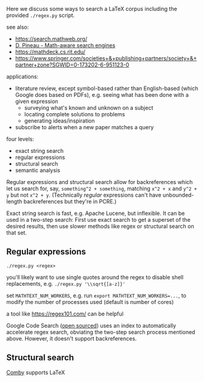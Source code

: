 Here we discuss some ways to search a LaTeX corpus including the provided
`./regex.py` script.

see also:
* https://search.mathweb.org/
* [D. Pineau - Math-aware search engines](https://www.groundai.com/project/math-aware-search-engines-physics-applications-and-overview/1)
* https://mathdeck.cs.rit.edu/
* https://www.springer.com/societies+&+publishing+partners/society+&+partner+zone?SGWID=0-173202-6-951123-0

applications:
* literature review, except symbol-based rather than English-based (which
  Google does based on PDFs), e.g. seeing what has been done with a given
  expression
  * surveying what's known and unknown on a subject
  * locating complete solutions to problems
  * generating ideas/inspiration
* subscribe to alerts when a new paper matches a query

four levels:
* exact string search
* regular expressions
* structural search
* semantic analysis

Regular expressions and structural search allow for backreferences which let us
search for, say, `something^2 + something`, matching `x^2 + x` and `y^2 + y`
but not `x^2 + y`.
(Technically _regular_ expressions can't have unbounded-length backreferences
but they're in PCRE.)

Exact string search is fast, e.g. Apache Lucene, but inflexible.
It can be used in a two-step search:
First use exact search to get a superset of the desired results,
then use slower methods like regex or
structural search on that set.

## Regular expressions

`./regex.py <regex>`

you'll likely want to use single quotes around the regex to disable shell
replacements, e.g. `./regex.py '\\sqrt{[a-z]}'`

set `MATHTEXT_NUM_WORKERS`, e.g. run `export MATHTEXT_NUM_WORKERS=...`, to
modify the number of processes used (default is number of cores)

a tool like https://regex101.com/ can be helpful

Google Code Search ([open sourced](https://github.com/google/codesearch))
uses an index to automatically accelerate regex search, obviating the two-step search process
mentioned above.
However, it doesn't support backreferences.


## Structural search

[Comby](https://comby.dev/docs/overview) supports LaTeX

